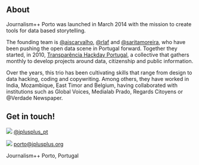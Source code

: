 ## About

Journalism++ Porto was launched in March 2014 with the mission to create tools for data based storytelling. 

The founding team is [@aiscarvalho](http://twitter.com/aiscarvalho), [@rlaf](http://twitter.com/rlaf) and [@saritamoreira](http://twitter.com/saritamoreira), who have been pushing the open data scene in Portugal forward. Together they started, in 2010, [Transparência Hackday Portugal](http://transparenciahackday.org), a collective that gathers monthly to develop projects around data, citizenship and public information.

Over the years, this trio has been cultivating skills that range from design to data hacking, coding and copywriting. Among others, they have worked in India, Mozambique, East Timor and Belgium, having collaborated with institutions such as Global Voices, Medialab Prado, Regards Citoyens or @Verdade Newspaper.

## Get in touch!

![](http://oeildupirate.com/wp-content/blogs.dir/7/files/iconmonstr-twitter-5-icon.png) [@jplusplus_pt](http://twitter.com/jplusplus_pt)

![](http://oeildupirate.com/wp-content/blogs.dir/7/files/iconmonstr-email-10-icon.png) porto@jplusplus.org

Journalism++ Porto, Portugal
